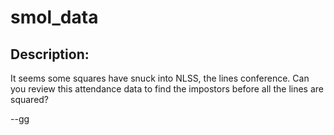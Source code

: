 
# smol_data
## Description:
It seems some squares have snuck into NLSS, the lines conference. Can you review this attendance data to find the impostors before all the lines are squared?

--gg

